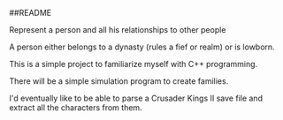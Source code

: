 ##README

Represent a person and all his relationships to other people

A person either belongs to a dynasty (rules a fief or realm) or is lowborn.

This is a simple project to familiarize myself with C++ programming.

There will be a simple simulation program to create families.

I'd eventually like to be able to parse a Crusader Kings II save file and
extract all the characters from them.

